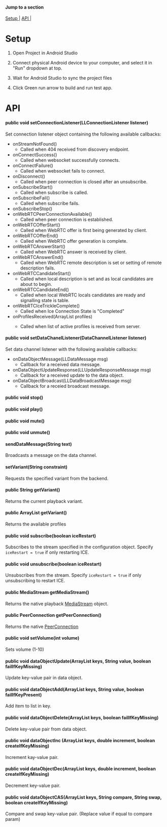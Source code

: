 #### Jump to a section
[ Setup ](#setup) | 
[ API ](#api) | 


<a name="setup"></a>
# Setup

1. Open Project in Android Studio

2. Connect physical Android device to your computer, and select it in "Run" dropdown at top.

3. Wait for Android Studio to sync the project files

4. Click Green run arrow to build and run test app.

<a name="api"></a>
# API

#### public void setConnectionListener(LLConnectionListener listener)
Set connection listener object containing the following available callbacks:
* onStreamNotFound()
   * Called when 404 received from discovery endpoint.
* onConnectSuccess()
   * Called when websocket successfully connects.
* onConnectFailure()
   * Called when websocket fails to connect.
* onDisconnect()
   * Called when peer connection is closed after an unsubscribe.
* onSubscribeStart()
   * Called when subscribe is called.
* onSubscribeFail()
   * Called when subscribe fails.
* onSubscribeStop()
* onWebRTCPeerConnectionAvailable()
   * Called when peer connection is established.
* onWebRTCOfferStart()
   * Called when WebRTC offer is first being generated by client.
* onWebRTCOfferEnd()
   * Called when WebRTC offer generation is complete.
* onWebRTCAnswerStart()
   * Called when WebRTC answer is received by client.
* onWebRTCAnswerEnd()
   * Called when WebRTC remote description is set or setting of remote description fails.
* onWebRTCCandidateStart()
   * Called when local description is set and as local candidates are about to begin.
* onWebRTCCandidateEnd()
   * Called when local WebRTC locals candidates are ready and signalling state is table.
* onWebRTCIceTrickleComplete()
   * Called when Ice Connection State is "Completed"
* onProfilesReceived(ArrayList<String> profiles)
   * Called when list of active profiles is received from server.

#### public void setDataChanelListener(DataChannelListener listener)
Set data channel listener with the following available callbacks:
* onDataObjectMessage(LLDataMessage msg)
   * Callback for a received data message.
* onDataObjectUpdateResponse(LLUpdateResponseMessage msg)
   * Callback for a received update to the data object.
* onDataObjectBroadcast(LLDataBroadcastMessage msg)
   * Callback for a receied broadcast message.
#### public void stop()
#### public void play()
#### public void mute()
#### public void unmute()
#### sendDataMessage(String text)
Broadcasts a message on the data channel.
#### setVariant(String constraint)
Requests the specified variant from the backend.
#### public String getVariant()
Returns the current playback variant.
#### public ArrayList getVariant()
Returns the available profiles
#### public void subscribe(boolean iceRestart)
Subscribes to the stream specified in the configuration object. Specify `iceRestart = true` if only restarting ICE.
#### public void unsubscribe(boolean iceRestart)
Unsubscribes from the stream. Specify `iceRestart = true` if only unsubscribing to restart ICE.
#### public MediaStream getMediaStream()
Returns the native playback [MediaStream](https://chromium.googlesource.com/external/webrtc/+/master/sdk/android/api/org/webrtc/MediaStream.java) object.
#### public PeerConnection getPeerConnection()
Returns the native [PeerConnection](https://chromium.googlesource.com/external/webrtc/+/master/sdk/android/api/org/webrtc/PeerConnection.java)
#### public void setVolume(int volume)
Sets volume (1-10)
#### public void dataObjectUpdate(ArrayList keys, String value, boolean failIfKeyMissing)
Update key-value pair in data object.
#### public void dataObjectAdd(ArrayList keys, String value, boolean failIfKeyPresent)
Add item to list in key.
#### public void dataObjectDelete(ArrayList keys, boolean failIfKeyMissing)
Delete key-value pair from data object.
#### public void dataObjectInc (ArrayList<String> keys, double increment, boolean createIfKeyMissing)
Increment kay-value pair.
#### public void dataObjectDec(ArrayList<String> keys, double increment, boolean createIfKeyMissing)
Decrement key-value pair.
#### public void dataObjectCAS(ArrayList keys, String compare, String swap, boolean createIfKeyMissing)
Compare and swap key-value pair. (Replace value if equal to compare param)
